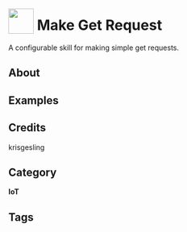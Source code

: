 # <img src="https://raw.githack.com/FortAwesome/Font-Awesome/master/svgs/solid/arrow-right.svg" card_color="#22A7F0" width="50" height="50" style="vertical-align:bottom"/> Make Get Request
A configurable skill for making simple get requests.

## About


## Examples

## Credits
krisgesling

## Category
**IoT**

## Tags

